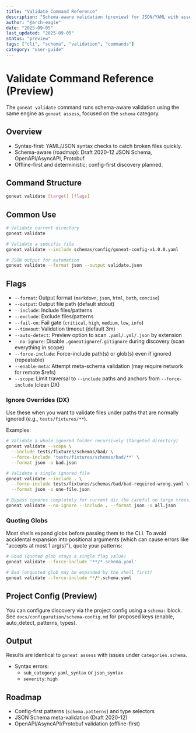 ```yaml
---
title: "Validate Command Reference"
description: "Schema-aware validation (preview) for JSON/YAML with assess integration"
author: "@arch-eagle"
date: "2025-09-05"
last_updated: "2025-09-05"
status: "preview"
tags: ["cli", "schema", "validation", "commands"]
category: "user-guide"
---
```


# Validate Command Reference (Preview)

The `goneat validate` command runs schema-aware validation using the same engine as `goneat assess`, focused on the `schema` category.

## Overview

- Syntax-first: YAML/JSON syntax checks to catch broken files quickly.
- Schema-aware (roadmap): Draft 2020-12 JSON Schema, OpenAPI/AsyncAPI, Protobuf.
- Offline-first and deterministic; config-first discovery planned.

## Command Structure

```bash
goneat validate [target] [flags]
```

## Common Use

```bash
# Validate current directory
goneat validate

# Validate a specific file
goneat validate --include schemas/config/goneat-config-v1.0.0.yaml

# JSON output for automation
goneat validate --format json --output validate.json
```

## Flags

- `--format`: Output format (`markdown`, `json`, `html`, `both`, `concise`)
- `--output`: Output file path (default stdout)
- `--include`: Include files/patterns
- `--exclude`: Exclude files/patterns
- `--fail-on`: Fail gate (`critical`, `high`, `medium`, `low`, `info`)
- `--timeout`: Validation timeout (default 3m)
- `--auto-detect`: Preview option to scan `.yaml/.yml/.json` by extension
- `--no-ignore`: Disable `.goneatignore`/`.gitignore` during discovery (scan everything in scope)
- `--force-include`: Force-include path(s) or glob(s) even if ignored (repeatable)
- `--enable-meta`: Attempt meta-schema validation (may require network for remote $refs)
- `--scope`: Limit traversal to `--include` paths and anchors from `--force-include` (clean DX)

### Ignore Overrides (DX)

Use these when you want to validate files under paths that are normally ignored (e.g., `tests/fixtures/**`).

Examples:

```bash
# Validate a whole ignored folder recursively (targeted directory)
goneat validate --scope \
  --include tests/fixtures/schemas/bad/ \
  --force-include 'tests/fixtures/schemas/bad/**' \
  --format json -o bad.json

# Validate a single ignored file
goneat validate --include . \
  --force-include tests/fixtures/schemas/bad/bad-required-wrong.yaml \
  --format json -o one-file.json

# Bypass ignores completely for current dir (be careful on large trees)
goneat validate --no-ignore --include . --format json -o all.json
```

### Quoting Globs

Most shells expand globs before passing them to the CLI. To avoid accidental expansion into positional arguments (which can cause errors like "accepts at most 1 arg(s)"), quote your patterns:

```bash
# Good (quoted glob stays a single flag value)
goneat validate --force-include '**/*.schema.yaml'

# Bad (unquoted glob may be expanded by the shell first)
goneat validate --force-include **/*.schema.yaml
```

## Project Config (Preview)

You can configure discovery via the project config using a `schema:` block.
See `docs/configuration/schema-config.md` for proposed keys (enable, auto_detect, patterns, types).

## Output

Results are identical to `goneat assess` with issues under `categories.schema`.

- Syntax errors:
  - `sub_category`: `yaml_syntax` or `json_syntax`
  - `severity`: `high`

## Roadmap

- Config-first patterns (`schema.patterns`) and type selectors
- JSON Schema meta-validation (Draft 2020-12)
- OpenAPI/AsyncAPI/Protobuf validation (offline-first)
